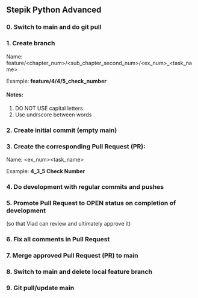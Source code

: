 ## Stepik Python Advanced

### 0. Switch to main and do git pull 

### 1. Create branch
Name: feature/<chapter_num>/<sub_chapter_second_num>/<ex_num>_<task_name> 

Example: **feature/4/4/5_check_number**

#### Notes:
1. DO NOT USE capital letters
2. Use undrscore between words

### 2. Create initial commit (empty main)

### 3. Create the corresponding Pull Request (PR):
Name: <ex_num><task_name> 

Example: **4_3_5 Check Number**

### 4. Do development with regular commits and pushes

### 5. Promote Pull Request to OPEN status on completion of development
   (so that Vlad can review and ultimately approve it)

### 6. Fix all comments in Pull Request

### 7. Merge approved Pull Request (PR) to main
   
### 8. Switch to main and delete local feature branch

### 9. Git pull/update main